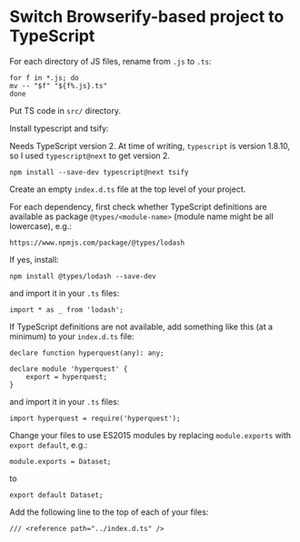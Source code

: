 # Switch Browserify-based project to TypeScript

For each directory of JS files, rename from `.js` to `.ts`:

```
for f in *.js; do 
mv -- "$f" "${f%.js}.ts"
done
```

Put TS code in `src/` directory.

Install typescript and tsify:

Needs TypeScript version 2. At time of writing, `typescript` is version 1.8.10, so I used `typescript@next` to get version 2.

```
npm install --save-dev typescript@next tsify
```

Create an empty `index.d.ts` file at the top level of your project.

For each dependency, first check whether TypeScript definitions are available as package `@types/<module-name>` (module name might be all lowercase), e.g.:

```
https://www.npmjs.com/package/@types/lodash
```

If yes, install:

```
npm install @types/lodash --save-dev
```

and import it in your `.ts` files:

```
import * as _ from 'lodash';
```

If TypeScript definitions are not available, add something like this (at a minimum) to your `index.d.ts` file:

```
declare function hyperquest(any): any;

declare module 'hyperquest' {
	export = hyperquest;
}
```

and import it in your `.ts` files:

```
import hyperquest = require('hyperquest');
```

Change your files to use ES2015 modules by replacing `module.exports` with `export default`, e.g.:

```
module.exports = Dataset;
```

to

```
export default Dataset;
```

Add the following line to the top of each of your files:

```
/// <reference path="../index.d.ts" />
```
